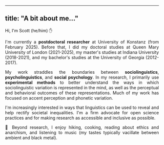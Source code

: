   
---
title: "A bit about me…"
---

Hi, I'm Scott (he/him) ✋

<div style="text-align: justify;">

I'm currently a **postdoctoral researcher** at University of Konstanz (from February 2025). Before that, I did my doctoral studies at Queen Mary University of London (2021-2025), my master's studies at Indiana University (2018-2021), and my bachelor's studies at the University of Georgia (2012-2017). 

My work straddles the boundaries between **sociolinguistics**, **psycholinguistics**, and **social psychology**. In my research, I primarily use **experimental methods** to better understand the ways in which sociolinguistic variation is represented in the mind, as well as the perceptual and behavioral outcomes of these representations. Much of my work has focused on accent perception and phonetic variation.

I'm increasingly interested in ways that linguistics can be used to reveal and help rectify societal inequalities. I'm a firm advocate for open science practices and for making research as accessible and inclusive as possible.

🌱 Beyond research, I enjoy hiking, cooking, reading about ethics and anarchism, and listening to music (my tastes typically vacillate between ambient and black metal).  

</div>

